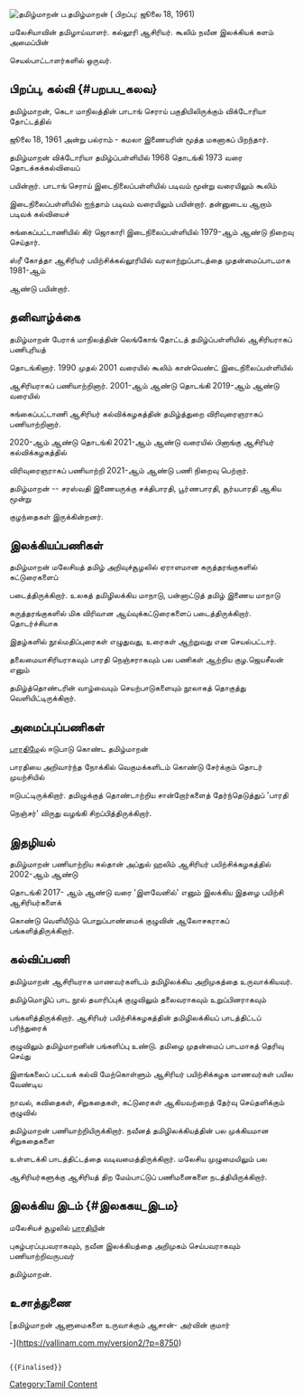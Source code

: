 ![தமிழ்மாறன்](தமிழ்மாறன்.jpg "தமிழ்மாறன்") ப.தமிழ்மாறன் ( பிறப்பு: ஜூலை 18, 1961)
மலேசியாவின் தமிழாய்வாளர். கல்லூரி ஆசிரியர். கூலிம் நவீன இலக்கியக் களம் அமைப்பின்
செயல்பாட்டாளர்களில் ஒருவர்.

## பிறப்பு, கல்வி {#பறபப_கலவ}

தமிழ்மாறன், கெடா மாநிலத்தின் பாடாங் செராய் பகுதியிலிருக்கும் விக்டோரியா தோட்டத்தில்
ஜூலை 18, 1961 அன்று பல்ராம் - கமலா இணையரின் மூத்த மகனாகப் பிறந்தார்.

தமிழ்மாறன் விக்டோரியா தமிழ்ப்பள்ளியில் 1968 தொடங்கி 1973 வரை தொடக்கக்கல்வியைப்
பயின்றார். பாடாங் செராய் இடைநிலைப்பள்ளியில் படிவம் மூன்று வரையிலும் கூலிம்
இடைநிலைப்பள்ளியில் ஐந்தாம் படிவம் வரையிலும் பயின்றார். தன்னுடைய ஆறாம் படிவக் கல்வியைச்
சுங்கைப்பட்டாணியில் கிர் ஜொகாரி இடைநிலைப்பள்ளியில் 1979-ஆம் ஆண்டு நிறைவு செய்தார்.
ஸ்ரீ கோத்தா ஆசிரியர் பயிற்சிக்கல்லூரியில் வரலாற்றுப்பாடத்தை முதன்மைப்பாடமாக 1981-ஆம்
ஆண்டு பயின்றார்.

## தனிவாழ்க்கை

தமிழ்மாறன் பேராக் மாநிலத்தின் லெங்கோங் தோட்டத் தமிழ்ப்பள்ளியில் ஆசிரியராகப் பணிபுரியத்
தொடங்கினார். 1990 முதல் 2001 வரையில் கூலிம் கான்வெண்ட் இடைநிலைப்பள்ளியில்
ஆசிரியராகப் பணியாற்றினார். 2001-ஆம் ஆண்டு தொடங்கி 2019-ஆம் ஆண்டு வரையில்
சுங்கைப்பட்டாணி ஆசிரியர் கல்விக்கழகத்தின் தமிழ்த்துறை விரிவுரைஞராகப் பணியாற்றினார்.
2020-ஆம் ஆண்டு தொடங்கி 2021-ஆம் ஆண்டு வரையில் பினாங்கு ஆசிரியர் கல்விக்கழகத்தில்
விரிவுரைஞராகப் பணியாற்றி 2021-ஆம் ஆண்டு பணி நிறைவு பெற்றார்.

தமிழ்மாறன் -- சரஸ்வதி இணையருக்கு சக்திபாரதி, பூர்ணபாரதி, சூர்யபாரதி ஆகிய மூன்று
குழந்தைகள் இருக்கின்றனர்.

## இலக்கியப்பணிகள்

தமிழ்மாறன் மலேசியத் தமிழ் அறிவுச்சூழலில் ஏராளமான கருத்தரங்குகளில் கட்டுரைகளைப்
படைத்திருக்கிறார். உலகத் தமிழிலக்கிய மாநாடு, பன்னாட்டுத் தமிழ் இணைய மாநாடு
கருத்தரங்குகளில் மிக விரிவான ஆய்வுக்கட்டுரைகளைப் படைத்திருக்கிறார். தொடர்ச்சியாக
இதழ்களில் நூல்மதிப்புரைகள் எழுதுவது, உரைகள் ஆற்றுவது என செயல்பட்டார்.

தலைமையாசிரியராகவும் பாரதி நெஞ்சராகவும் பல பணிகள் ஆற்றிய குழ.ஜெயசீலன் எனும்
தமிழ்த்தொண்டரின் வாழ்வையும் செயற்பாடுகளையும் நூலாகத் தொகுத்து வெளியிட்டிருக்கிறார்.

## அமைப்புப்பணிகள்

[பாரதிம](சி.சுப்ரமணிய_பாரதியார் "wikilink")ேல் ஈடுபாடு கொண்ட தமிழ்மாறன்
பாரதியை அறிவார்ந்த நோக்கில் வெகுமக்களிடம் கொண்டு சேர்க்கும் தொடர் முயற்சியில்
ஈடுபட்டிருக்கிறார். தமிழுக்குத் தொண்டாற்றிய சான்றோர்களைத் தேர்ந்தெடுத்துப் 'பாரதி
நெஞ்சர்' விருது வழங்கி சிறப்பித்திருக்கிறார்.

## இதழியல்

தமிழ்மாறன் பணியாற்றிய சுல்தான் அப்துல் ஹலிம் ஆசிரியர் பயிற்சிக்கழகத்தில் 2002-ஆம் ஆண்டு
தொடங்கி 2017- ஆம் ஆண்டு வரை 'இளவேனில்' எனும் இலக்கிய இதழை பயிற்சி ஆசிரியர்களைக்
கொண்டு வெளியீடும் பொறுப்பாண்மைக் குழுவின் ஆலோசகராகப் பங்களித்திருக்கிறார்.

## கல்விப்பணி

தமிழ்மாறன் ஆசிரியராக மாணவர்களிடம் தமிழிலக்கிய அறிமுகத்தை உருவாக்கியவர்.
தமிழ்மொழிப் பாட நூல் தயாரிப்புக் குழுவிலும் தலைவராகவும் உறுப்பினராகவும்
பங்களித்திருக்கிறார். ஆசிரியர் பயிற்சிக்கழகத்தின் தமிழிலக்கியப் பாடத்திட்டப் பரிந்துரைக்
குழுவிலும் தமிழ்மாறனின் பங்களிப்பு உண்டு. தமிழை முதன்மைப் பாடமாகத் தெரிவு செய்து
இளங்கலைப் பட்டயக் கல்வி மேற்கொள்ளும் ஆசிரியர் பயிற்சிக்கழக மாணவர்கள் பயில வேண்டிய
நாவல், கவிதைகள், சிறுகதைகள், கட்டுரைகள் ஆகியவற்றைத் தேர்வு செய்தளிக்கும் குழுவில்
தமிழ்மாறன் பணியாற்றியிருக்கிறார். நவீனத் தமிழிலக்கியத்தின் பல முக்கியமான சிறுகதைகளை
உள்ளடக்கி பாடத்திட்டத்தை வடிவமைத்திருக்கிறார். மலேசிய முழுமையிலும் பல
ஆசிரியர்களுக்கு ஆசிரியத் திற மேம்பாட்டுப் பணிமனைகளை நடத்தியிருக்கிறார்.

## இலக்கிய இடம் {#இலககய_இடம}

மலேசியச் சூழலில் [பாரதிய](சி.சுப்ரமணிய_பாரதியார் "wikilink")ின்
புகழ்பரப்புபவராகவும், நவீன இலக்கியத்தை அறிமுகம் செய்பவராகவும் பணியாற்றிவருபவர்
தமிழ்மாறன்.

## உசாத்துணை

[தமிழ்மாறன் ஆளுமைகளை உருவாக்கும் ஆசான்- அர்வின் குமார்
-](https://vallinam.com.my/version2/?p=8750)

```{=mediawiki}
{{Finalised}}
```
[Category:Tamil Content](Category:Tamil_Content "wikilink")
